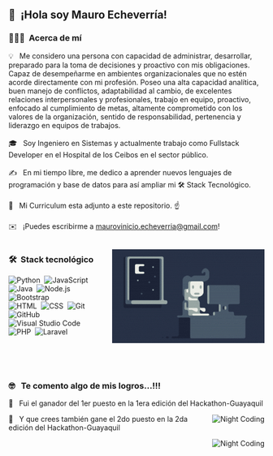 ## 👋 &nbsp;¡Hola soy Mauro Echeverría!

### 👨🏻‍💻 &nbsp;Acerca de mí

💡 &nbsp; Me considero una persona con capacidad de administrar, desarrollar, preparado para la toma de decisiones y proactivo con mis obligaciones. Capaz de desempeñarme en ambientes organizacionales que no estén acorde directamente con mi profesión. Poseo una alta capacidad analítica, buen manejo de conflictos, adaptabilidad al cambio, de excelentes relaciones interpersonales y profesionales, trabajo en equipo, proactivo, enfocado al cumplimiento de metas, altamente comprometido con los valores de la organización, sentido de responsabilidad, pertenencia y liderazgo en equipos de trabajos.<br><br>
🎓 &nbsp; Soy Ingeniero en Sistemas y actualmente trabajo como Fullstack Developer en el Hospital de los Ceibos en el sector público.<br><br>
✍️ &nbsp; En mi tiempo libre, me dedico a aprender nuevos lenguajes de programación y base de datos para así ampliar mi 🛠 Stack Tecnológico.<br><br>
📑 &nbsp; Mi Curriculum esta adjunto a este repositorio. ☝<br><br>
✉️ &nbsp; ¡Puedes escribirme a maurovinicio.echeverria@gmail.com!<br><br>

<img alt="Night Coding" src="https://raw.githubusercontent.com/AVS1508/AVS1508/master/assets/Night-Coding.gif" align="right"/>

### 🛠 &nbsp;Stack tecnológico

![Python](https://img.shields.io/badge/-Python-05122A?style=flat&logo=python)&nbsp;
![JavaScript](https://img.shields.io/badge/-JavaScript-05122A?style=flat&logo=javascript)&nbsp;
![Java](https://img.shields.io/badge/-Java-05122A?style=flat&logo=Java&logoColor=FFA518)&nbsp;
![Node.js](https://img.shields.io/badge/-Node.js-05122A?style=flat&logo=node.js)&nbsp;
![Bootstrap](https://img.shields.io/badge/-Bootstrap-05122A?style=flat&logo=bootstrap&logoColor=563D7C)<br>
![HTML](https://img.shields.io/badge/-HTML-05122A?style=flat&logo=HTML5)&nbsp;
![CSS](https://img.shields.io/badge/-CSS-05122A?style=flat&logo=CSS3&logoColor=1572B6)&nbsp;
![Git](https://img.shields.io/badge/-Git-05122A?style=flat&logo=git)&nbsp;
![GitHub](https://img.shields.io/badge/-GitHub-05122A?style=flat&logo=github)&nbsp;
![Visual Studio Code](https://img.shields.io/badge/-Visual%20Studio%20Code-05122A?style=flat&logo=visual-studio-code&logoColor=007ACC)<br>
![PHP](https://img.shields.io/badge/-PHP-05122A?style=flat&logo=PHP&logoColor=1572B6)&nbsp;
![Laravel](https://img.shields.io/badge/-Laravel-05122A?style=flat&logo=laravel)&nbsp;

<br><br><br>

### 🤓 &nbsp; Te comento algo de mis logros...!!!

🥇 &nbsp; Fui el ganador del 1er puesto en la 1era edición del Hackathon-Guayaquil

<img alt="Night Coding" src="https://i.postimg.cc/fR6Y3q69/ht-4.jpg" align="right"/>

🥈 &nbsp; Y que crees también gane el 2do puesto en la 2da edición del Hackathon-Guayaquil

<img alt="Night Coding" src="https://i.postimg.cc/hjR8YZsB/ht-6.jpg" align="right"/>
